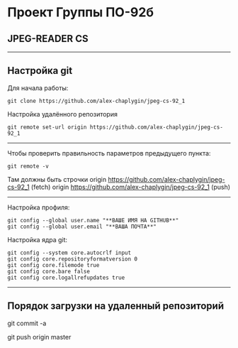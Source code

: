 # Проект Группы ПО-92б
## JPEG-READER CS

---
## Настройка git

Для начала работы:

	git clone https://github.com/alex-chaplygin/jpeg-cs-92_1


Настройка удалённого репозитория

	git remote set-url origin https://github.com/alex-chaplygin/jpeg-cs-92_1


***
Чтобы проверить правильность параметров предыдущего пункта:

	git remote -v

Там должны быть строчки
	origin  https://github.com/alex-chaplygin/jpeg-cs-92_1 (fetch)
	origin  https://github.com/alex-chaplygin/jpeg-cs-92_1 (push)
***

Настройка профиля:
	
	git config --global user.name "**ВАШЕ ИМЯ НА GITHUB**"
	git config --global user.email "**ВАША ПОЧТА**"
	
Настройка ядра git:
	
	git config --system core.autocrlf input
	git config core.repositoryformatversion 0
	git config core.filemode true
	git config core.bare false
	git config core.logallrefupdates true
	

***
## Порядок загрузки на удаленный репозиторий

git commit -a

git push origin master


